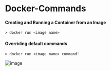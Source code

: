 # Docker-Commands

#### Creating and Running a Container from an Image
```
> docker run <image name>
```
#### Overriding default commands
```
> docker run <image name> command!
```
![image](https://user-images.githubusercontent.com/58620359/171022539-fee431f6-6fd6-40af-9273-47f7900834ce.png)
